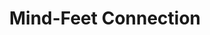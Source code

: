 ---
title: "Mind-Feet Connection"
category: "simplicity"
icon: "brain"
situations: ["decision-making", "game-intelligence"]
animation: "fadeInUp"
weight: 24
draft: false
quote: "You play football with your head, and your legs are there to help you. If you don't use your head, using your feet won't be sufficient."
quoteAuthor: "Dennis Bergkamp"
quoteContext: "When Bergkamp describes the relationship between mind and body in football, he's revealing the essence of the Mind-Feet Connection. His legendary precision and creativity came from the seamless integration of thought and action. By emphasizing that the mind leads while the body follows, he reminds us that football intelligence precedes and enables physical execution."
principle: "**Mind-Feet Connection**: The quality of your play depends on the connection between your thoughts and actions. When your mind and body work in harmony, movements become more efficient, decisions more accurate, and play more intuitive."
practice: "Before your next training session, choose one specific skill or pattern of play to focus on. As you perform it, consciously notice both the thought process (what you're seeing and deciding) and the physical sensation (how your body executes). Practice strengthening this connection by briefly verbalizing your decision just before executing it."
reflection: "When do you feel the strongest connection between your mind and feet during play? What conditions help create this state of integrated thinking and action?"
---